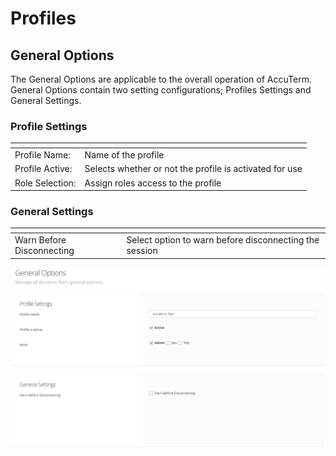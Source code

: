 # Profiles

<PageHeader />

## General Options

The General Options are applicable to the overall operation of AccuTerm. General Options contain two setting configurations; Profiles Settings and General Settings.

### Profile Settings


| <!----> | <!----> |
| --- | --- |
| Profile Name: | Name of the profile |
| Profile Active: | Selects whether or not the profile is activated for use |
| Role Selection: | Assign roles access to the profile |


### General Settings

| <!----> | <!----> |
| --- | --- |
| Warn Before Disconnecting | Select option to warn before disconnecting the session |

![accuterm-8-web-profiles: 1565645089204-1565645089204](./1565645089204-1565645089204.png)

  
<PageFooter />